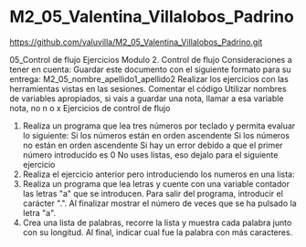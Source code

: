 # M2_05_Valentina_Villalobos_Padrino

https://github.com/valuvilla/M2_05_Valentina_Villalobos_Padrino.git

05_Control de flujo
Ejercicios Modulo 2. Control de flujo
Consideraciones a tener en cuenta:
Guardar este documento con el siguiente formato para su entrega: M2_05_nombre_apellido1_apellido2
Realizar los ejercicios con las herramientas vistas en las sesiones.
Comentar el código
Utilizar nombres de variables apropiados, si vais a guardar una nota, llamar a esa variable nota, no n o x
Ejercicios de control de flujo
1) Realiza un programa que lea tres números por teclado y permita evaluar lo siguiente:
Si los números están en orden ascendente
Si los números no están en orden ascendente
Si hay un error debido a que el primer número introducido es 0
No uses listas, eso dejalo para el siguiente ejercicio
2) Realiza el ejercicio anterior pero introduciendo los numeros en una lista:
3) Realiza un programa que lea letras y cuente con una variable contador las letras "a" que se introducen. Para salir del programa, introducir el carácter ".". Al finalizar mostrar el número de veces que se ha pulsado la letra "a".
4) Crea una lista de palabras, recorre la lista y muestra cada palabra junto con su longitud. Al final, indicar cual fue la palabra con más caracteres.
